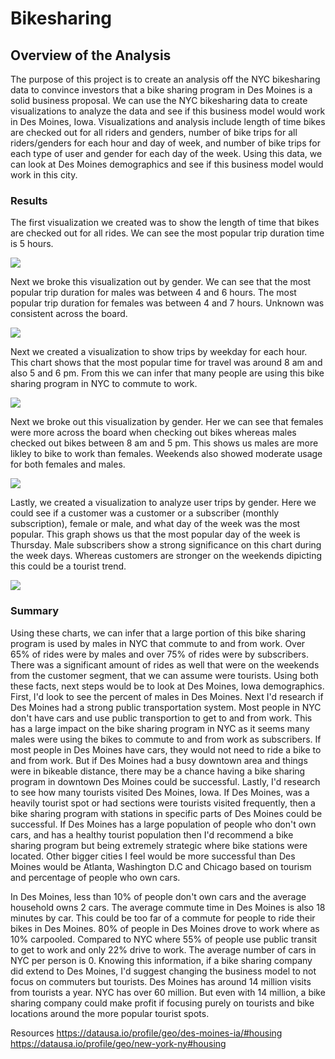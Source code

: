 # Bikesharing


## Overview of the Analysis
The purpose of this project is to create an analysis off the NYC bikesharing data to convince investors that a bike sharing program in Des Moines is a solid business proposal. We can use the NYC bikesharing data to create visualizations to analyze the data and see if this business model would work in Des Moines, Iowa. Visualizations and analysis include length of time bikes are checked out for all riders and genders, number of bike trips for all riders/genders for each hour and day of week, and number of bike trips for each type of user and gender for each day of the week. Using this data, we can look at Des Moines demographics and see if this business model would work in this city. 

### Results
 The first visualization we created was to show the length of time that bikes are checked out for all rides. We can see the most popular trip duration time is 5 hours. 
 
 ![](/CheckoutTimes.png)
 
 Next we broke this visualization out by gender. We can see that the most popular trip duration for males was between 4 and 6 hours. The most popular trip duration for females was between 4 and 7 hours.  Unknown was consistent across the board.  
 
 ![](/CheckoutTimesbyGender.png)

Next we created a visualization to show trips by weekday for each hour. This chart shows that the most popular time for travel was around 8 am and also 5 and 6 pm. From this we can infer that many people are using this bike sharing program in NYC to commute to work. 

 ![](/TripsbyWeekdayforEachHour.png)

 Next we broke out this visualization by gender. Her we can see that females were more across the board when checking out bikes whereas males checked out bikes between 8 am and 5 pm. This shows us males are more likley to bike to work than females.  Weekends also showed moderate usage for both females and males. 
 
![](resources/TripsbyGender.png)

Lastly, we created a visualization to analyze user trips by gender. Here we could see if a customer was a customer or a subscriber (monthly subscription), female or male, and what day of the week was the most popular. This graph shows us that the most popular day of the week is Thursday. Male subscribers show a strong significance on this chart during the week days. Whereas customers are stronger on the weekends dipicting this could be a tourist trend. 

![](resources/UserTripsbyGender.png)

### Summary
Using these charts, we can infer that a large portion of this bike sharing program is used by males in NYC that commute to and from work. Over 65% of rides were by males and over 75% of rides were by subscribers. There was a significant amount of rides as well that were on the weekends from the customer segment, that we can assume were tourists. Using both these facts, next steps would be to look at Des Moines, Iowa demographics. First, I'd look to see the percent of males in Des Moines. Next I'd research if Des Moines had a strong public transportation system. Most people in NYC don't have cars and use public transportion to get to and from work. This has a large impact on the bike sharing program in NYC as it seems many males were using the bikes to commute to and from work as subscribers. If most people in Des Moines have cars, they would not need to ride a bike to and from work. But if Des Moines had a busy downtown area and things were in bikeable distance, there may be a chance having a bike sharing program in downtown Des Moines could be successful. Lastly, I'd research to see how many tourists visited Des Moines, Iowa. If Des Moines, was a heavily tourist spot or had sections were tourists visited frequently, then a bike sharing program with stations in specific parts of Des Moines could be successful. If Des Moines has a large population of people who don't own cars, and has a healthy tourist population then I'd recommend a bike sharing program but being extremely strategic where bike stations were located. Other bigger cities I feel would be more successful than Des Moines would be Atlanta, Washington D.C and Chicago based on tourism and percentage of people who own cars. 

In Des Moines, less than 10% of people don't own cars and the average household owns 2 cars. The average commute time in Des Moines is also 18 minutes by car. This could be too far of a commute for people to ride their bikes in Des Moines.  80% of people in Des Moines drove to work where as 10% carpooled.  Compared to NYC where 55% of people use public transit to get to work and only 22% drive to work. The average number of cars in NYC per person is 0.  Knowing this information, if a bike sharing company did extend to Des Moines, I'd suggest changing the business model to not focus on commuters but tourists.  Des Moines has around 14 million visits from tourists a year. NYC has over 60 million. But even with 14 million, a bike sharing company could make profit if focusing purely on tourists and bike locations around the more popular tourist spots.  

Resources
https://datausa.io/profile/geo/des-moines-ia/#housing
https://datausa.io/profile/geo/new-york-ny#housing



